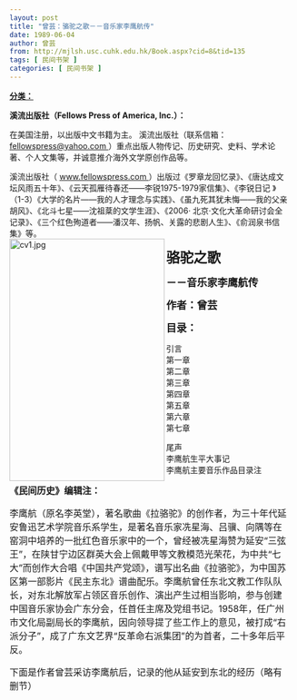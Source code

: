 ```yaml
---
layout: post
title: "曾芸：骆驼之歌－－音乐家李鹰航传"
date: 1989-06-04
author: 曾芸
from: http://mjlsh.usc.cuhk.edu.hk/Book.aspx?cid=8&tid=135
tags: [ 民间书架 ]
categories: [ 民间书架 ]
---
```


<div style="margin: 15px 10px 10px 0px;">
 <div>
  <span id="ctl00_ContentPlaceHolder1_chapter1_SubjectLabel" style="font-weight:bold;text-decoration:underline;">
   分类：
  </span>
 </div>
 <p>
  <strong>
   溪流出版社（Fellows Press of America, Inc.）：
  </strong>
 </p>
 <p>
  在美国注册，以出版中文书籍为主。 溪流出版社（联系信箱：
  <a href="mailto:fellowspress@yahoo.com">
   fellowspress@yahoo.com
  </a>
  ）重点出版人物传记、历史研究、史料、学术论著、个人文集等，并诚意推介海外文学原创作品等。
 </p>
 <p>
  溪流出版社（
  <a href="http://www.fellowspress.com">
   www.fellowspress.com
  </a>
  ）出版过《罗章龙回忆录》、《唐达成文坛风雨五十年》、《云天孤雁待春还――李锐1975-1979家信集》、《李锐日记 》（1-3）《大学的名片――我的人才理念与实践》、《虽九死其犹未悔――我的父亲胡风》、《北斗七星――沈祖棻的文学生涯》、《2006· 北京·文化大革命研讨会全记录》、《三个红色殉道者――潘汉年、扬帆、关露的悲剧人生》、《俞润泉书信集》等。
  <br/>
  <img align="left" alt="cv1.jpg" border="0" height="427" src="http://mjlsh.usc.cuhk.edu.hk/medias/contents/135/cv1.jpg" width="273"/>
 </p>
 <p>
  <strong>
   <font size="5">
   </font>
  </strong>
 </p>
 <p>
  <strong>
   <font size="5">
    骆驼之歌
   </font>
  </strong>
 </p>
 <p>
  <strong>
   <font size="4">
    －－音乐家李鹰航传
   </font>
  </strong>
 </p>
 <p>
  <strong>
   <font size="4">
    作者：曾芸
   </font>
  </strong>
 </p>
 <p>
  <strong>
   <font size="4">
    目录：
   </font>
  </strong>
 </p>
 <p>
  引言
  <br/>
  第一章
  <br/>
  第二章
  <br/>
  第三章
  <br/>
  第四章
  <br/>
  第五章
  <br/>
  第六章
  <br/>
  第七章
 </p>
 <p>
  尾声
  <br/>
  李鹰航生平大事记
  <br/>
  李鹰航主要音乐作品目录注
 </p>
 <p>
  <font size="5">
   <font size="5">
    <font size="5">
     <font size="3">
      <strong>
       《民间历史》编辑注：
      </strong>
     </font>
    </font>
   </font>
  </font>
 </p>
 <font size="5">
  <font size="3">
   <p>
    <font size="5">
     <font size="3">
      李鹰航（原名李英堂），著名歌曲《拉骆驼》的创作者，为三十年代延安鲁迅艺术学院音乐系学生，是著名音乐家冼星海、吕骥、向隅等在窑洞中培养的一批红色音乐家中的一个，曾经被冼星海赞为延安“三弦王”，在陕甘宁边区群英大会上佩戴甲等文教模范光荣花，为中共“七大”而创作大合唱《中国共产党颂》，谱写出名曲《拉骆驼》，为中国苏区第一部影片《民主东北》谱曲配乐。李鹰航曾任东北文教工作队队长，对东北解放军占领区音乐创作、演出产生过相当影响，参与创建中国音乐家协会广东分会，任首任主席及党组书记。1958年，任广州市文化局副局长的李鹰航，因向领导提了些工作上的意见，被打成“右派分子”，成了广东文艺界“反革命右派集团”的为首者，二十多年后平反。
     </font>
    </font>
   </p>
   <p>
   </p>
  </font>
  <font size="3">
   下面是作者曾芸采访李鹰航后，记录的他从延安到东北的经历（略有删节）
  </font>
 </font>
</div>
